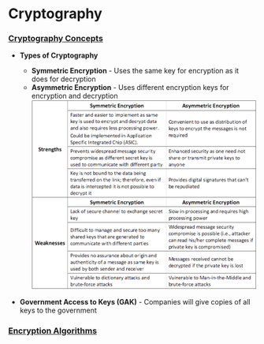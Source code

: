 # Cryptography

### <u>Cryptography Concepts</u>

- **Types of Cryptography**
  - **Symmetric Encryption** - Uses the same key for encryption as it does for decryption 
  - **Asymmetric Encryption** - Uses different encryption keys for encryption and decryption
![Cryptography Strengths and Weaknesses](/images/crypto.png)

- **Government Access to Keys (GAK)** - Companies will give copies of all keys to the government

### <u>Encryption Algorithms</u>
